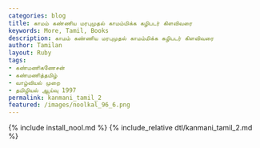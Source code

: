 ```yaml
---  
categories: blog  
title: காமம் கண்ணிய மரபுமுதல் காமம்மிக்க கழிபடர் கிளவிவரை
keywords: More, Tamil, Books  
description: காமம் கண்ணிய மரபுமுதல் காமம்மிக்க கழிபடர் கிளவிவரை
author: Tamilan  
layout: Ruby  
tags:     
- கண்மணிகணேசன்
- கண்மணித்தமிழ்
- வாழ்வியல் முறை
- தமிழியல் ஆய்வு 1997
permalink: kanmani_tamil_2  
featured: /images/noolkal_96_6.png  
---  
```

{% include install_nool.md %} 
{% include_relative dtl/kanmani_tamil_2.md %} 

